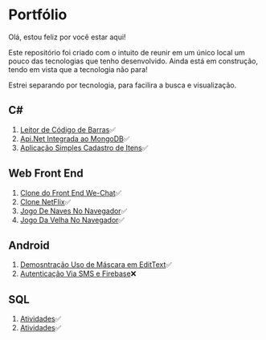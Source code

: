 # Portfólio

Olá, estou feliz por você estar aqui!

Este repositório foi criado com o intuito de reunir em um único local um pouco das tecnologias que tenho desenvolvido.
Ainda está em construção, tendo em vista que a tecnologia não para!  

Estrei separando por tecnologia, para facilira a busca e visualização.

## C#

1. [Leitor de Código de Barras](https://github.com/JefersonMelo/16-Loggi#teste-t%C3%A9cnico-loggi):white_check_mark:
2. [Api.Net Integrada ao MongoDB](https://github.com/JefersonMelo/07-DIO/tree/master/01-MRV/09-Construindo_Com_MongoDB#construindo-um-projeto-de-uma-apinet-integrada-ao-mongodb):white_check_mark:
3. [Aplicação Simples Cadastro de Itens](https://github.com/JefersonMelo/07-DIO/tree/master/01-MRV/01-Cadastro-Series#mrv-net-developer):white_check_mark:

## Web Front End

1. [Clone do Front End We-Chat](https://github.com/JefersonMelo/07-DIO/tree/master/04-HTML-Web-Developer/01-wechat#p%C3%A1gina-inicial-do-wechat):white_check_mark:
2. [Clone NetFlix](https://github.com/JefersonMelo/07-DIO/tree/master/04-HTML-Web-Developer/03-Recriando-a-Interface-do-Netflix#readme):white_check_mark:
3. [Jogo De Naves No Navegador](https://github.com/JefersonMelo/07-DIO/tree/master/05-JavaScript-Game-Developer/04-Construindo-o-seu-primeiro-jogo-de-naves#javascript-game-developer):white_check_mark:
4. [Jogo Da Velha No Navegador](https://github.com/JefersonMelo/07-DIO/tree/master/05-JavaScript-Game-Developer/11-Jogo-da-Velha#jogo-da-velha):white_check_mark:

## Android

1. [Demosntração Uso de Máscara em EditText](https://github.com/JefersonMelo/18-Mask#m%C3%A1scara-android):white_check_mark:
2. [Autenticação Via SMS e Firebase](https://github.com/JefersonMelo/15-AutenticationForSms):x:

## SQL

1. [Atividades](https://github.com/JefersonMelo/01-URI/tree/master/09-SQL#9-sql):white_check_mark:
2. [Atividades](https://github.com/JefersonMelo/08-LubySoftware/tree/master/02-SQL#tabelas-para-consulta):white_check_mark:
